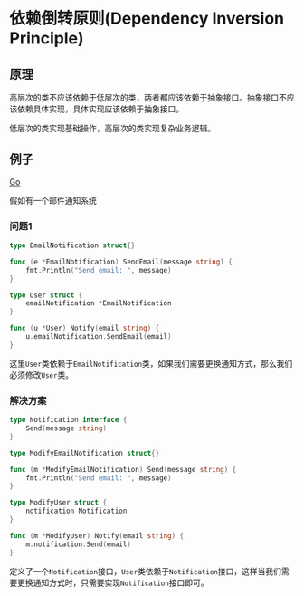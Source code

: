 # 依赖倒转原则(Dependency Inversion Principle)

## 原理

高层次的类不应该依赖于低层次的类，两者都应该依赖于抽象接口。抽象接口不应该依赖具体实现，具体实现应该依赖于抽象接口。

低层次的类实现基础操作，高层次的类实现复杂业务逻辑。

## 例子

[Go](https://github.com/XdpCs/go-design-pattern/blob/master/SOLID/05.Dependency-Inversion-Principle/go/main.go)

假如有一个邮件通知系统

### 问题1

```go
type EmailNotification struct{}

func (e *EmailNotification) SendEmail(message string) {
	fmt.Println("Send email: ", message)
}

type User struct {
	emailNotification *EmailNotification
}

func (u *User) Notify(email string) {
	u.emailNotification.SendEmail(email)
}
```

这里`User`类依赖于`EmailNotification`类，如果我们需要更换通知方式，那么我们必须修改`User`类。

### 解决方案

```go
type Notification interface {
	Send(message string)
}

type ModifyEmailNotification struct{}

func (m *ModifyEmailNotification) Send(message string) {
	fmt.Println("Send email: ", message)
}

type ModifyUser struct {
	notification Notification
}

func (m *ModifyUser) Notify(email string) {
	m.notification.Send(email)
}
```

定义了一个`Notification`接口，`User`类依赖于`Notification`接口，这样当我们需要更换通知方式时，只需要实现`Notification`接口即可。

